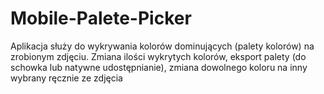 # Mobile-Palete-Picker
Aplikacja służy do wykrywania kolorów dominujących (palety kolorów) na zrobionym zdjęciu. Zmiana ilości wykrytych kolorów, eksport palety (do schowka lub natywne udostępnianie), zmiana dowolnego koloru na inny wybrany ręcznie ze zdjęcia
